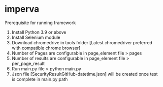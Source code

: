 # imperva
Prerequisite for running framework
1. Install Python 3.9 or above
2. Install Selenium module
3. Download chromedrive in tools folder [Latest chromedriver preferred with compatible chrome browser]
4. Number of Pages are configurable in page_element file > pages
5. Number of results are configurable in page_element file > per_page_result
6. Run main.py file > python main.py
6. Json file [SecurityResultGitHub-datetime.json] will be created once test is complete in main.py path
